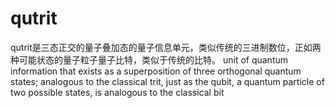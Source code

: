 # qutrit
qutrit是三态正交的量子叠加态的量子信息单元，类似传统的三进制数位，正如两种可能状态的量子粒子量子比特，类似于传统的比特。
unit of quantum information that exists as a superposition of three orthogonal quantum states; analogous to the classical trit, just as 
the qubit, a quantum particle of two possible states, is analogous to the classical bit
